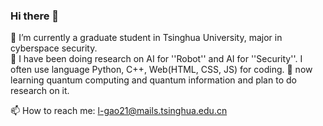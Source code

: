 ### Hi there 👋
🔭 I’m currently a graduate student in Tsinghua University, major in cyberspace security.  
🔭 I have been doing research on AI for ''Robot'' and AI for ''Security''. I often use language Python, C++, Web(HTML, CSS, JS) for coding.
🌱 now learning quantum computing and quantum information and plan to do research on it.  

📫 How to reach me: l-gao21@mails.tsinghua.edu.cn  

### 




<!--
**cimeguy/cimeguy** is a ✨ _special_ ✨ repository because its `README.md` (this file) appears on your GitHub profile.

Here are some ideas to get you started:

- 🔭 I’m currently working on ...
- 🌱 I’m currently learning ...
- 👯 I’m looking to collaborate on ...
- 🤔 I’m looking for help with ...
- 💬 Ask me about ...
- 📫 How to reach me: ...
- 😄 Pronouns: ...
- ⚡ Fun fact: ...
-->
